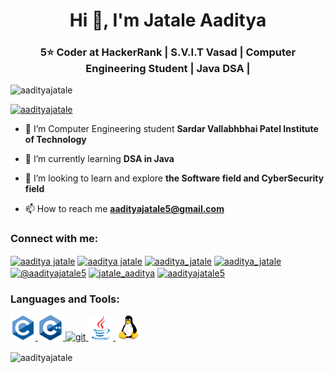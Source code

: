 <h1 align="center">Hi 👋, I'm Jatale Aaditya</h1>
<h3 align="center">5⭐ Coder at HackerRank | S.V.I.T Vasad | Computer Engineering Student | Java DSA |</h3>
<imag algin="right" alt="coding" width="400" src"https://img.freepik.com/premium-vector/coder-developer-concentrated-working-project-developing-programming-coding-technologies_569013-336.jpg?w=2000">
<p align="left"> <img src="https://komarev.com/ghpvc/?username=aadityajatale&label=Profile%20views&color=0e75b6&style=flat" alt="aadityajatale" /> </p>

<p align="left"> <a href="https://github.com/ryo-ma/github-profile-trophy"><img src="https://github-profile-trophy.vercel.app/?username=aadityajatale" alt="aadityajatale" /></a> </p>

- 🔭 I’m Computer Engineering student **Sardar Vallabhbhai Patel Institute of Technology**

- 🌱 I’m currently learning **DSA in Java**

- 👯 I’m looking to learn and explore **the Software field and CyberSecurity field**

- 📫 How to reach me **aadityajatale5@gmail.com**

<h3 align="left">Connect with me:</h3>
<p align="left">
<a href="https://linkedin.com/in/aaditya jatale" target="blank"><img align="center" src="https://raw.githubusercontent.com/rahuldkjain/github-profile-readme-generator/master/src/images/icons/Social/linked-in-alt.svg" alt="aaditya jatale" height="30" width="40" /></a>
<a href="https://fb.com/aaditya jatale" target="blank"><img align="center" src="https://raw.githubusercontent.com/rahuldkjain/github-profile-readme-generator/master/src/images/icons/Social/facebook.svg" alt="aaditya jatale" height="30" width="40" /></a>
<a href="https://instagram.com/aaditya_jatale" target="blank"><img align="center" src="https://raw.githubusercontent.com/rahuldkjain/github-profile-readme-generator/master/src/images/icons/Social/instagram.svg" alt="aaditya_jatale" height="30" width="40" /></a>
<a href="https://www.codechef.com/users/aaditya_jatale" target="blank"><img align="center" src="https://cdn.jsdelivr.net/npm/simple-icons@3.1.0/icons/codechef.svg" alt="aaditya_jatale" height="30" width="40" /></a>
<a href="https://www.hackerrank.com/@aadityajatale5" target="blank"><img align="center" src="https://raw.githubusercontent.com/rahuldkjain/github-profile-readme-generator/master/src/images/icons/Social/hackerrank.svg" alt="@aadityajatale5" height="30" width="40" /></a>
<a href="https://www.leetcode.com/jatale_aaditya" target="blank"><img align="center" src="https://raw.githubusercontent.com/rahuldkjain/github-profile-readme-generator/master/src/images/icons/Social/leet-code.svg" alt="jatale_aaditya" height="30" width="40" /></a>
<a href="https://auth.geeksforgeeks.org/user/aadityajatale5" target="blank"><img align="center" src="https://raw.githubusercontent.com/rahuldkjain/github-profile-readme-generator/master/src/images/icons/Social/geeks-for-geeks.svg" alt="aadityajatale5" height="30" width="40" /></a>
</p>

<h3 align="left">Languages and Tools:</h3>
<p align="left"> <a href="https://www.cprogramming.com/" target="_blank" rel="noreferrer"> <img src="https://raw.githubusercontent.com/devicons/devicon/master/icons/c/c-original.svg" alt="c" width="40" height="40"/> </a> <a href="https://www.w3schools.com/cpp/" target="_blank" rel="noreferrer"> <img src="https://raw.githubusercontent.com/devicons/devicon/master/icons/cplusplus/cplusplus-original.svg" alt="cplusplus" width="40" height="40"/> </a> <a href="https://git-scm.com/" target="_blank" rel="noreferrer"> <img src="https://www.vectorlogo.zone/logos/git-scm/git-scm-icon.svg" alt="git" width="40" height="40"/> </a> <a href="https://www.java.com" target="_blank" rel="noreferrer"> <img src="https://raw.githubusercontent.com/devicons/devicon/master/icons/java/java-original.svg" alt="java" width="40" height="40"/> </a> <a href="https://www.linux.org/" target="_blank" rel="noreferrer"> <img src="https://raw.githubusercontent.com/devicons/devicon/master/icons/linux/linux-original.svg" alt="linux" width="40" height="40"/> </a> </p>

<p><img align="center" src="https://github-readme-streak-stats.herokuapp.com/?user=aadityajatale&" alt="aadityajatale" /></p>
